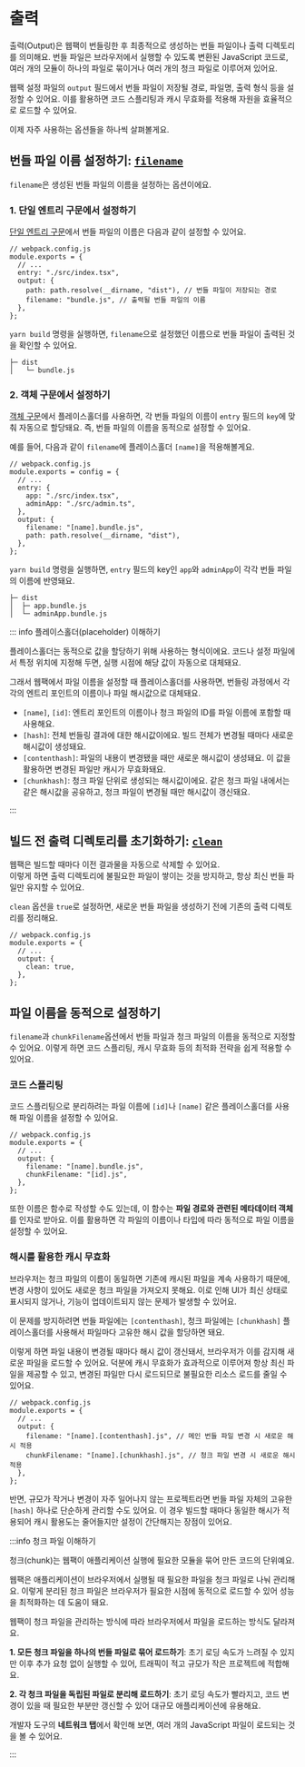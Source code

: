 # 출력

출력(Output)은 웹팩이 번들링한 후 최종적으로 생성하는 번들 파일이나 출력 디렉토리를 의미해요. 번들 파일은 브라우저에서 실행할 수 있도록 변환된 JavaScript 코드로, 여러 개의 모듈이 하나의 파일로 묶이거나 여러 개의 청크 파일로 이루어져 있어요.

웹팩 설정 파일의 `output` 필드에서 번들 파일이 저장될 경로, 파일명, 출력 형식 등을 설정할 수 있어요. 이를 활용하면 코드 스플리팅과 캐시 무효화를 적용해 자원을 효율적으로 로드할 수 있어요.

이제 자주 사용하는 옵션들을 하나씩 살펴볼게요.

## 번들 파일 이름 설정하기: [`filename`](https://webpack.kr/configuration/output/#outputfilename)

`filename`은 생성된 번들 파일의 이름을 설정하는 옵션이에요.

### 1. 단일 엔트리 구문에서 설정하기

[단일 엔트리 구문](../reference/entry#단일-엔트리-구문)에서 번들 파일의 이름은 다음과 같이 설정할 수 있어요.

```tsx{7}
// webpack.config.js
module.exports = {
  // ...
  entry: "./src/index.tsx",
  output: {
    path: path.resolve(__dirname, "dist"), // 번들 파일이 저장되는 경로
    filename: "bundle.js", // 출력될 번들 파일의 이름
  },
};
```

`yarn build` 명령을 실행하면, `filename`으로 설정했던 이름으로 번들 파일이 출력된 것을 확인할 수 있어요.

```text{2}
├─ dist
│   └─ bundle.js
```

### 2. 객체 구문에서 설정하기

[객체 구문](../reference/entry#객체-구문)에서 플레이스홀더를 사용하면, 각 번들 파일의 이름이 `entry` 필드의 `key`에 맞춰 자동으로 할당돼요. 즉, 번들 파일의 이름을 동적으로 설정할 수 있어요.

예를 들어, 다음과 같이 `filename`에 플레이스홀더 `[name]`을 적용해볼게요.

```tsx{9}
// webpack.config.js
module.exports = config = {
  // ...
  entry: {
    app: "./src/index.tsx",
    adminApp: "./src/admin.ts",
  },
  output: {
    filename: "[name].bundle.js",
    path: path.resolve(__dirname, "dist"),
  },
};
```

`yarn build` 명령을 실행하면, `entry` 필드의 key인 `app`와 `adminApp`이 각각 번들 파일의 이름에 반영돼요.

```text{2-3}
├─ dist
│  ├─ app.bundle.js
│  └─ adminApp.bundle.js
```

::: info 플레이스홀더(placeholder) 이해하기

플레이스홀더는 동적으로 값을 할당하기 위해 사용하는 형식이에요. 코드나 설정 파일에서 특정 위치에 지정해 두면, 실행 시점에 해당 값이 자동으로 대체돼요.

그래서 웹팩에서 파일 이름을 설정할 때 플레이스홀더를 사용하면, 번들링 과정에서 각각의 엔트리 포인트의 이름이나 파일 해시값으로 대체돼요.

- `[name]`, `[id]`: 엔트리 포인트의 이름이나 청크 파일의 ID를 파일 이름에 포함할 때 사용해요.
- `[hash]`: 전체 번들링 결과에 대한 해시값이에요. 빌드 전체가 변경될 때마다 새로운 해시값이 생성돼요.
- `[contenthash]`: 파일의 내용이 변경됐을 때만 새로운 해시값이 생성돼요. 이 값을 활용하면 변경된 파일만 캐시가 무효화돼요.
- `[chunkhash]`: 청크 파일 단위로 생성되는 해시값이에요. 같은 청크 파일 내에서는 같은 해시값을 공유하고, 청크 파일이 변경될 때만 해시값이 갱신돼요.

:::

## 빌드 전 출력 디렉토리를 초기화하기: [`clean`](https://webpack.kr/configuration/output/#outputclean)

웹팩은 빌드할 때마다 이전 결과물을 자동으로 삭제할 수 있어요.  
이렇게 하면 출력 디렉토리에 불필요한 파일이 쌓이는 것을 방지하고, 항상 최신 번들 파일만 유지할 수 있어요.

`clean` 옵션을 `true`로 설정하면, 새로운 번들 파일을 생성하기 전에 기존의 출력 디렉토리를 정리해요.

```js{5}
// webpack.config.js
module.exports = {
  // ...
  output: {
    clean: true,
  },
};
```

## 파일 이름을 동적으로 설정하기

`filename`과 `chunkFilename`옵션에서 번들 파일과 청크 파일의 이름을 동적으로 지정할 수 있어요. 이렇게 하면 코드 스플리팅, 캐시 무효화 등의 최적화 전략을 쉽게 적용할 수 있어요.

### 코드 스플리팅

코드 스플리팅으로 분리하려는 파일 이름에 `[id]`나 `[name]` 같은 플레이스홀더를 사용해 파일 이름을 설정할 수 있어요.

```js{5-6}
// webpack.config.js
module.exports = {
  // ...
  output: {
    filename: "[name].bundle.js",
    chunkFilename: "[id].js",
  },
};
```

또한 이름은 함수로 작성할 수도 있는데, 이 함수는 **파일 경로와 관련된 메타데이터 객체**를 인자로 받아요. 이를 활용하면 각 파일의 이름이나 타입에 따라 동적으로 파일 이름을 설정할 수 있어요.

### 해시를 활용한 캐시 무효화

브라우저는 청크 파일의 이름이 동일하면 기존에 캐시된 파일을 계속 사용하기 때문에, 변경 사항이 있어도 새로운 청크 파일을 가져오지 못해요. 이로 인해 UI가 최신 상태로 표시되지 않거나, 기능이 업데이트되지 않는 문제가 발생할 수 있어요.

이 문제를 방지하려면 번들 파일에는 `[contenthash]`, 청크 파일에는 `[chunkhash]` 플레이스홀더를 사용해서 파일마다 고유한 해시 값을 할당하면 돼요.

이렇게 하면 파일 내용이 변경될 때마다 해시 값이 갱신돼서, 브라우저가 이를 감지해 새로운 파일을 로드할 수 있어요. 덕분에 캐시 무효화가 효과적으로 이루어져 항상 최신 파일을 제공할 수 있고, 변경된 파일만 다시 로드되므로 불필요한 리소스 로드를 줄일 수 있어요.

```js{5-6}
// webpack.config.js
module.exports = {
  // ...
  output: {
    filename: "[name].[contenthash].js", // 메인 번들 파일 변경 시 새로운 해시 적용
    chunkFilename: "[name].[chunkhash].js", // 청크 파일 변경 시 새로운 해시 적용
  },
};
```

반면, 규모가 작거나 변경이 자주 일어나지 않는 프로젝트라면 번들 파일 자체의 고유한 `[hash]` 하나로 단순하게 관리할 수도 있어요. 이 경우 빌드할 때마다 동일한 해시가 적용되어 캐시 활용도는 줄어들지만 설정이 간단해지는 장점이 있어요.

:::info 청크 파일 이해하기

청크(chunk)는 웹팩이 애플리케이션 실행에 필요한 모듈을 묶어 만든 코드의 단위예요.

웹팩은 애플리케이션이 브라우저에서 실행될 때 필요한 파일을 청크 파일로 나눠 관리해요. 이렇게 분리된 청크 파일은 브라우저가 필요한 시점에 동적으로 로드할 수 있어 성능을 최적화하는 데 도움이 돼요.

웹팩이 청크 파일을 관리하는 방식에 따라 브라우저에서 파일을 로드하는 방식도 달라져요.

**1. 모든 청크 파일을 하나의 번들 파일로 묶어 로드하기**: 초기 로딩 속도가 느려질 수 있지만 이후 추가 요청 없이 실행할 수 있어, 트래픽이 적고 규모가 작은 프로젝트에 적합해요.

**2. 각 청크 파일을 독립된 파일로 분리해 로드하기**: 초기 로딩 속도가 빨라지고, 코드 변경이 있을 때 필요한 부분만 갱신할 수 있어 대규모 애플리케이션에 유용해요.

개발자 도구의 **네트워크 탭**에서 확인해 보면, 여러 개의 JavaScript 파일이 로드되는 것을 볼 수 있어요.

:::
